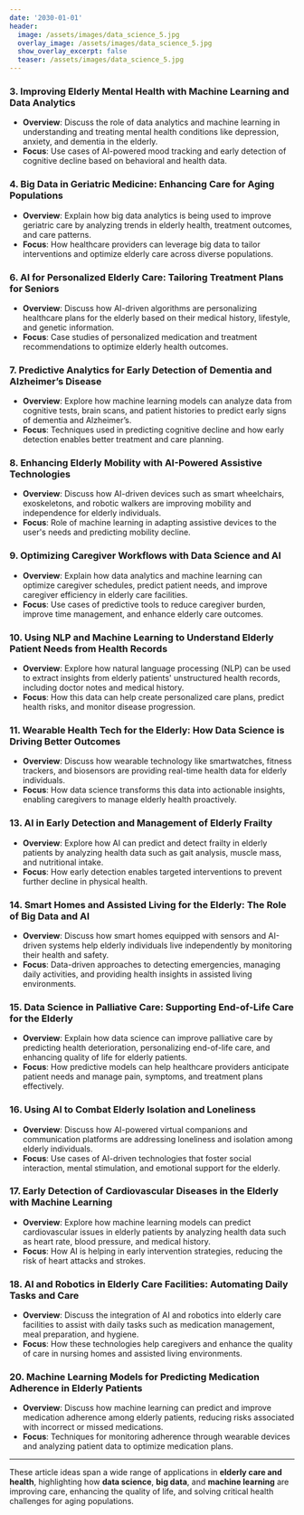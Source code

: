 ```yaml
---
date: '2030-01-01'
header:
  image: /assets/images/data_science_5.jpg
  overlay_image: /assets/images/data_science_5.jpg
  show_overlay_excerpt: false
  teaser: /assets/images/data_science_5.jpg
---
```


### 3. Improving Elderly Mental Health with Machine Learning and Data Analytics
   - **Overview**: Discuss the role of data analytics and machine learning in understanding and treating mental health conditions like depression, anxiety, and dementia in the elderly.
   - **Focus**: Use cases of AI-powered mood tracking and early detection of cognitive decline based on behavioral and health data.

### 4. Big Data in Geriatric Medicine: Enhancing Care for Aging Populations
   - **Overview**: Explain how big data analytics is being used to improve geriatric care by analyzing trends in elderly health, treatment outcomes, and care patterns.
   - **Focus**: How healthcare providers can leverage big data to tailor interventions and optimize elderly care across diverse populations.


### 6. AI for Personalized Elderly Care: Tailoring Treatment Plans for Seniors
   - **Overview**: Discuss how AI-driven algorithms are personalizing healthcare plans for the elderly based on their medical history, lifestyle, and genetic information.
   - **Focus**: Case studies of personalized medication and treatment recommendations to optimize elderly health outcomes.

### 7. Predictive Analytics for Early Detection of Dementia and Alzheimer’s Disease
   - **Overview**: Explore how machine learning models can analyze data from cognitive tests, brain scans, and patient histories to predict early signs of dementia and Alzheimer’s.
   - **Focus**: Techniques used in predicting cognitive decline and how early detection enables better treatment and care planning.

### 8. Enhancing Elderly Mobility with AI-Powered Assistive Technologies
   - **Overview**: Discuss how AI-driven devices such as smart wheelchairs, exoskeletons, and robotic walkers are improving mobility and independence for elderly individuals.
   - **Focus**: Role of machine learning in adapting assistive devices to the user's needs and predicting mobility decline.

### 9. Optimizing Caregiver Workflows with Data Science and AI
   - **Overview**: Explain how data analytics and machine learning can optimize caregiver schedules, predict patient needs, and improve caregiver efficiency in elderly care facilities.
   - **Focus**: Use cases of predictive tools to reduce caregiver burden, improve time management, and enhance elderly care outcomes.

### 10. Using NLP and Machine Learning to Understand Elderly Patient Needs from Health Records
   - **Overview**: Explore how natural language processing (NLP) can be used to extract insights from elderly patients' unstructured health records, including doctor notes and medical history.
   - **Focus**: How this data can help create personalized care plans, predict health risks, and monitor disease progression.

### 11. Wearable Health Tech for the Elderly: How Data Science is Driving Better Outcomes
   - **Overview**: Discuss how wearable technology like smartwatches, fitness trackers, and biosensors are providing real-time health data for elderly individuals.
   - **Focus**: How data science transforms this data into actionable insights, enabling caregivers to manage elderly health proactively.



### 13. AI in Early Detection and Management of Elderly Frailty
   - **Overview**: Explore how AI can predict and detect frailty in elderly patients by analyzing health data such as gait analysis, muscle mass, and nutritional intake.
   - **Focus**: How early detection enables targeted interventions to prevent further decline in physical health.

### 14. Smart Homes and Assisted Living for the Elderly: The Role of Big Data and AI
   - **Overview**: Discuss how smart homes equipped with sensors and AI-driven systems help elderly individuals live independently by monitoring their health and safety.
   - **Focus**: Data-driven approaches to detecting emergencies, managing daily activities, and providing health insights in assisted living environments.

### 15. Data Science in Palliative Care: Supporting End-of-Life Care for the Elderly
   - **Overview**: Explain how data science can improve palliative care by predicting health deterioration, personalizing end-of-life care, and enhancing quality of life for elderly patients.
   - **Focus**: How predictive models can help healthcare providers anticipate patient needs and manage pain, symptoms, and treatment plans effectively.

### 16. Using AI to Combat Elderly Isolation and Loneliness
   - **Overview**: Discuss how AI-powered virtual companions and communication platforms are addressing loneliness and isolation among elderly individuals.
   - **Focus**: Use cases of AI-driven technologies that foster social interaction, mental stimulation, and emotional support for the elderly.

### 17. Early Detection of Cardiovascular Diseases in the Elderly with Machine Learning
   - **Overview**: Explore how machine learning models can predict cardiovascular issues in elderly patients by analyzing health data such as heart rate, blood pressure, and medical history.
   - **Focus**: How AI is helping in early intervention strategies, reducing the risk of heart attacks and strokes.

### 18. AI and Robotics in Elderly Care Facilities: Automating Daily Tasks and Care
   - **Overview**: Discuss the integration of AI and robotics into elderly care facilities to assist with daily tasks such as medication management, meal preparation, and hygiene.
   - **Focus**: How these technologies help caregivers and enhance the quality of care in nursing homes and assisted living environments.



### 20. Machine Learning Models for Predicting Medication Adherence in Elderly Patients
   - **Overview**: Discuss how machine learning can predict and improve medication adherence among elderly patients, reducing risks associated with incorrect or missed medications.
   - **Focus**: Techniques for monitoring adherence through wearable devices and analyzing patient data to optimize medication plans.

---

These article ideas span a wide range of applications in **elderly care and health**, highlighting how **data science**, **big data**, and **machine learning** are improving care, enhancing the quality of life, and solving critical health challenges for aging populations.
